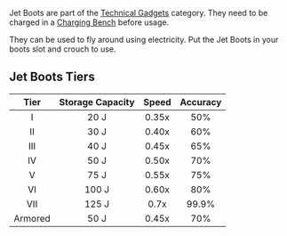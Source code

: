 Jet Boots are part of the [Technical Gadgets](https://github.com/Slimefun/Slimefun4/wiki/Technical-Gadgets) category. They need to be charged in a [Charging Bench](https://github.com/Slimefun/Slimefun4/wiki/Charging-Bench) before usage.

They can be used to fly around using electricity. Put the Jet Boots in your boots slot and crouch to use.

## Jet Boots Tiers

|  Tier   | Storage Capacity | Speed | Accuracy |
| :-----: | :--------------: | :---: | :------: |
|    I    |       20 J       | 0.35x |   50%    |
|   II    |       30 J       | 0.40x |   60%    |
|   III   |       40 J       | 0.45x |   65%    |
|   IV    |       50 J       | 0.50x |   70%    |
|    V    |       75 J       | 0.55x |   75%    |
|   VI    |      100 J       | 0.60x |   80%    |
|   VII   |      125 J       | 0.7x  |  99.9%   |
| Armored |       50 J       | 0.45x |   70%    |
